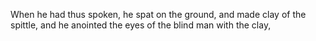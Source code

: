 When he had thus spoken, he spat on the ground, and made clay of the spittle, and he anointed the eyes of the blind man with the clay,
